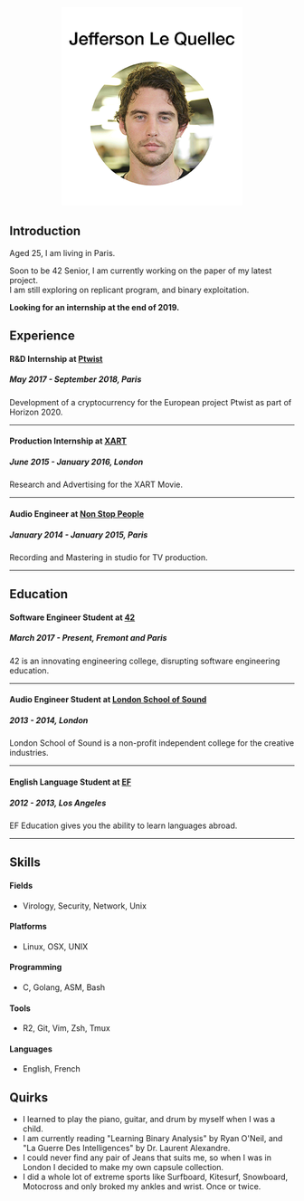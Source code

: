 <p align="center"><img src="resume.png"></p>

## Introduction

Aged 25, I am living in Paris.

Soon to be 42 Senior, I am currently working on the paper of my latest project.  
I am still exploring on replicant program, and binary exploitation.  

**Looking for an internship at the end of 2019.**

## Experience

#### R&D Internship at [Ptwist](https://ptwist.eu/)
##### May 2017 - September 2018, Paris

Development of a cryptocurrency for the European project Ptwist as part of Horizon 2020.

---

#### Production Internship at [XART](https://www.xartthemovie.com/)
##### June 2015 - January 2016, London

Research and Advertising for the XART Movie.

-----

#### Audio Engineer at [Non Stop People](http://www.non-stop-people.com/)
##### January 2014 - January 2015, Paris

Recording and Mastering in studio for TV production.

-----


## Education

#### Software Engineer Student at [42](https://www.42.fr/)
##### March 2017 - Present, Fremont and Paris

42 is an innovating engineering college, disrupting software engineering education.

-----

#### Audio Engineer Student at [London School of Sound](https://www.londonschoolofsound.co.uk/)
##### 2013 - 2014, London

London School of Sound is a non-profit independent college for the creative industries.

-----

#### English Language Student at [EF](https://www.ef.fr/)
##### 2012 - 2013, Los Angeles

EF Education gives you the ability to learn languages abroad.

-----

## Skills

#### Fields

- Virology, Security, Network, Unix

#### Platforms

- Linux, OSX, UNIX

#### Programming

- C, Golang, ASM, Bash

#### Tools

- R2, Git, Vim, Zsh, Tmux

#### Languages

- English, French

## Quirks

- I learned to play the piano, guitar, and drum by myself when I was a child.
- I am currently reading "Learning Binary Analysis" by Ryan O'Neil, and "La Guerre Des Intelligences" by Dr. Laurent Alexandre.
- I could never find any pair of Jeans that suits me, so when I was in London I decided to make my own capsule collection.
- I did a whole lot of extreme sports like Surfboard, Kitesurf, Snowboard, Motocross and only broked my ankles and wrist. Once or twice.
